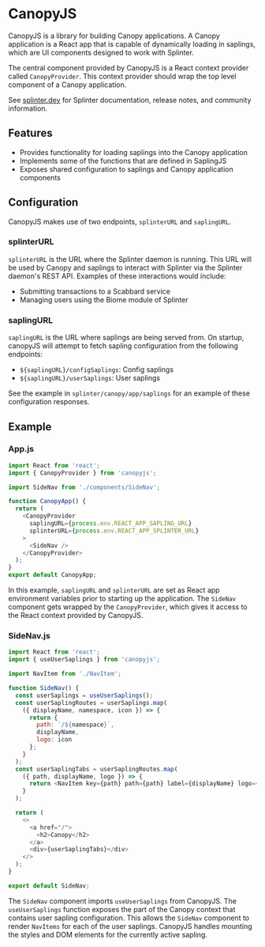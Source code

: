 <!-- Copyright 2018-2020 Cargill Incorporated

Licensed under the Apache License, Version 2.0 (the "License");
you may not use this file except in compliance with the License.
You may obtain a copy of the License at

    http://www.apache.org/licenses/LICENSE-2.0

Unless required by applicable law or agreed to in writing, software
distributed under the License is distributed on an "AS IS" BASIS,
WITHOUT WARRANTIES OR CONDITIONS OF ANY KIND, either express or implied.
See the License for the specific language governing permissions and
limitations under the License. -->

# CanopyJS

CanopyJS is a library for building Canopy applications. A Canopy application is
a React app that is capable of dynamically loading in saplings, which are UI
components designed to work with Splinter.

The central component provided by CanopyJS is a React context provider called
`CanopyProvider`. This context provider should wrap the top level component of
a Canopy application.

See [splinter.dev](https://www.splinter.dev/) for Splinter documentation,
release notes, and community information.

## Features

- Provides functionality for loading saplings into the Canopy application
- Implements some of the functions that are defined in SaplingJS
- Exposes shared configuration to saplings and Canopy application components

## Configuration

CanopyJS makes use of two endpoints, `splinterURL` and `saplingURL`.

### splinterURL

`splinterURL` is the URL where the Splinter daemon is running. This URL will be
used by Canopy and saplings to interact with Splinter via the Splinter daemon's
REST API. Examples of these interactions would include:
- Submitting transactions to a Scabbard service
- Managing users using the Biome module of Splinter

### saplingURL

`saplingURL` is the URL where saplings are being served from. On startup,
canopyJS will attempt to fetch sapling configuration from the following
endpoints:

- `${saplingURL}/configSaplings`: Config saplings
- `${saplingURL}/userSaplings`: User saplings

See the example in `splinter/canopy/app/saplings` for an example of these
configuration responses.

## Example

### App.js

```javascript
import React from 'react';
import { CanopyProvider } from 'canopyjs';

import SideNav from './components/SideNav';

function CanopyApp() {
  return (
    <CanopyProvider
      saplingURL={process.env.REACT_APP_SAPLING_URL}
      splinterURL={process.env.REACT_APP_SPLINTER_URL}
    >
      <SideNav />
    </CanopyProvider>
  );
}
export default CanopyApp;
```

In this example, `saplingURL` and `splinterURL` are set as React app environment
variables prior to starting up the application. The `SideNav` component gets
wrapped by the `CanopyProvider`, which gives it access to the React context
provided by CanopyJS.

### SideNav.js

```javascript
import React from 'react';
import { useUserSaplings } from 'canopyjs';

import NavItem from './NavItem';

function SideNav() {
  const userSaplings = useUserSaplings();
  const userSaplingRoutes = userSaplings.map(
    ({ displayName, namespace, icon }) => {
      return {
        path: `/${namespace}`,
        displayName,
        logo: icon
      };
    }
  );
  const userSaplingTabs = userSaplingRoutes.map(
    ({ path, displayName, logo }) => {
      return <NavItem key={path} path={path} label={displayName} logo={logo} />;
    }
  );

  return (
    <>
      <a href="/">
        <h2>Canopy</h2>
      </a>
      <div>{userSaplingTabs}</div>
    </>
  );
}

export default SideNav;
```

The `SideNav` component imports `useUserSaplings` from CanopyJS. The
`useUserSaplings` function exposes the part of the Canopy context that contains
user sapling configuration. This allows the `SideNav` component to render
`NavItems` for each of the user saplings. CanopyJS handles mounting the styles
and DOM elements for the currently active sapling.
